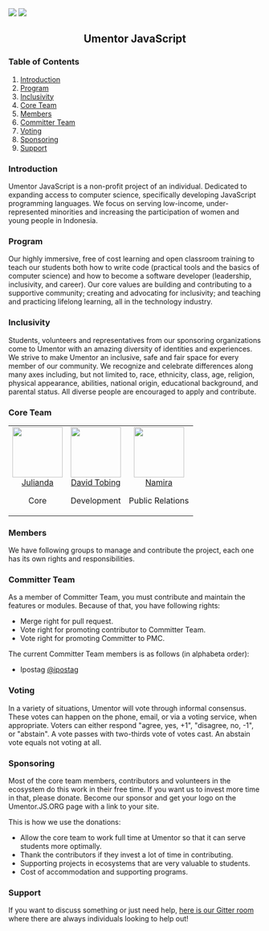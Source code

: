 <img src="https://firebasestorage.googleapis.com/v0/b/ship-core.appspot.com/o/umentor-website-material%2Fumentor-snow.svg?alt=media&token=2e937e54-91ce-4264-83ea-969b8be7270b">

<a href="https://gitter.im/umentorjs/community">
		<img src="https://badges.gitter.im/umentorjs/umentorjs.svg">
	</a>

<h2 align="center">Umentor JavaScript</h2>
<h3 align="left">Table of Contents</h3>

1. [Introduction](#introduction)
2. [Program](#program)
3. [Inclusivity](#inclusivity)
4. [Core Team](#core-team)
5. [Members](#members)
6. [Committer Team](#committer-team)
7. [Voting](#voting)
8. [Sponsoring](#sponsoring)
9. [Support](#support)

<h3 align="left">Introduction</h3>

Umentor JavaScript is a non-profit project of an individual. Dedicated to expanding access to computer science, specifically developing JavaScript programming languages. We focus on serving low-income, under-represented minorities and increasing the participation of women and young people in Indonesia.

<h3 align="left">Program</h3>

Our highly immersive, free of cost learning and open classroom training to teach our students both how to write code (practical tools and the basics of computer science) and how to become a software developer (leadership, inclusivity, and career). Our core values ​​are building and contributing to a supportive community; creating and advocating for inclusivity; and teaching and practicing lifelong learning, all in the technology industry.

<h3 align="left">Inclusivity</h3>

Students, volunteers and representatives from our sponsoring organizations come to Umentor with an amazing diversity of identities and experiences. We strive to make Umentor an inclusive, safe and fair space for every member of our community. We recognize and celebrate differences along many axes including, but not limited to, race, ethnicity, class, age, religion, physical appearance, abilities, national origin, educational background, and parental status. All diverse people are encouraged to apply and contribute.

<h3 align="left">Core Team</h3>

<table>
  <tbody>
    <tr>
      <td align="center" valign="top">
        <img width="100" height="100" src="https://github.com/andae.png?s=100">
        <br>
        <a href="https://github.com/andae">Julianda</a>
        <p>Core</p>
      </td>
      <td align="center" valign="top">
        <img width="100" height="100" src="https://github.com/fvdavid.png?s=100">
        <br>
        <a href="https://github.com/fvdavid">David Tobing</a>
        <p>Development</p>  
      </td>
      <td align="center" valign="top">
        <img width="100" height="100" src="https://github.com/inamira.png?s=100">
        <br>
        <a href="https://github.com/inamira">Namira</a>
        <p>Public Relations</p>
      </td>
     </tr>
  </tbody>
</table>


<h3 align="left">Members</h3>

We have following groups to manage and contribute the project, each one has its own rights and responsibilities.

<h3 align="left">Committer Team</h3>

As a member of Committer Team, you must contribute and maintain the features or modules. Because of that, you have following rights:
- Merge right for pull request.
- Vote right for promoting contributor to Committer Team.
- Vote right for promoting Committer to PMC.

The current Committer Team members is as follows (in alphabeta order):
- Ipostag [@ipostag](https://github.com/ipostag)


<h3 align="left">Voting</h3>

In a variety of situations, Umentor will vote through informal consensus. These votes can happen on the phone, email, or via a voting service, when appropriate. Voters can either respond "agree, yes, +1", "disagree, no, -1", or "abstain". A vote passes with two-thirds vote of votes cast. An abstain vote equals not voting at all.


<h3 align="left">Sponsoring</h3>

Most of the core team members, contributors and volunteers in the ecosystem do this work in their free time. If you want us to invest more time in that, please donate. Become our sponsor and get your logo on the Umentor.JS.ORG page with a link to your site.

This is how we use the donations:

- Allow the core team to work full time at Umentor so that it can serve students more optimally.
- Thank the contributors if they invest a lot of time in contributing.
- Supporting projects in ecosystems that are very valuable to students.
- Cost of accommodation and supporting programs.

<h3 align="left">Support</h3>

If you want to discuss something or just need help, [here is our Gitter room](https://gitter.im/umentorjs/community) where there are always individuals looking to help out!

